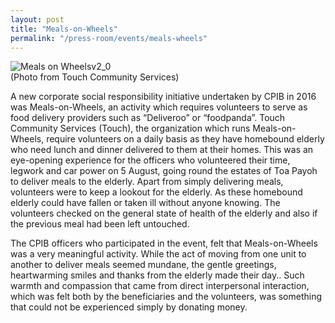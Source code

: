 ```yaml
---
layout: post
title: "Meals-on-Wheels"
permalink: "/press-room/events/meals-wheels"
---
```

![Meals on Wheelsv2_0](https://user-images.githubusercontent.com/84945723/124105063-6edea780-da95-11eb-9d16-e9f695c3295f.jpg)<br/>
(Photo from Touch Community Services)

A new corporate social responsibility initiative undertaken by CPIB in 2016 was Meals-on-Wheels, an activity which requires volunteers to serve as food delivery providers such as “Deliveroo” or “foodpanda”. Touch Community Services (Touch), the organization which runs Meals-on-Wheels, require volunteers on a daily basis as they have homebound elderly who need lunch and dinner delivered to them at their homes. This was an eye-opening experience for the officers who volunteered their time, legwork and car power on 5 August, going round the estates of Toa Payoh to deliver meals to the elderly. Apart from simply delivering meals, volunteers were to keep a lookout for the elderly. As these homebound elderly could have fallen or taken ill without anyone knowing.  The volunteers checked on the general state of health of the elderly and also if the previous meal had been left untouched.

The CPIB officers who participated in the event, felt that Meals-on-Wheels was a very meaningful activity. While the act of moving from one unit to another to deliver meals seemed mundane, the gentle greetings, heartwarming smiles and thanks from the elderly made their day.. Such warmth and compassion that came from direct interpersonal interaction, which was felt both by the beneficiaries and the volunteers, was something that could not be experienced  simply by donating money. 

